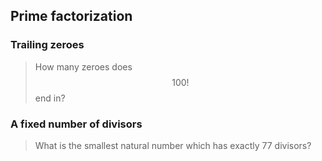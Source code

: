## Prime factorization

### Trailing zeroes

> How many zeroes does $$100!$$ end in?


### A fixed number of divisors

> What is the smallest natural number which has exactly 77 divisors?


